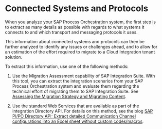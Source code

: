 <!-- loioefce2565d2e04165a99bf6c607657217 -->

# Connected Systems and Protocols

When you analyze your SAP Process Orchestration system, the first step is to extract as many details as possible with regards to what systems it connects to and which transport and messaging protocols it uses.

This information about connected systems and protocols can then be further analyzed to identify any issues or challenges ahead, and to allow for an estimation of the effort required to migrate to a Cloud Integration tenant solution.

To extract this information, use one of the following methods:

1.  Use the Migration Assessment capability of SAP Integration Suite. With this tool, you can extract the integration scenarios from your SAP Process Orchestration system and evaluate them regarding the technical effort of migrating them to SAP Integration Suite. See [Assessing the Migration Strategy and Migrating Content](https://help.sap.com/docs/integration-suite/sap-integration-suite/assessing-migration-strategy-and-migrating-content?locale=en-US&version=CLOUD).

2.  Use the standard Web Services that are available as part of the Integration Directory API. For details on this method, see the blog [SAP PI/PO Directory API: Extract detailed Communication Channel configurations into an Excel sheet without custom codes/macros](https://blogs.sap.com/2017/11/07/sap-pipo-directory-api-extract-detailed-communication-channel-configurations-into-an-excel-sheet-without-custom-codesmacros/).


